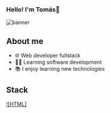 ### Hello! I'm Tomás👋
![banner](https://github.com/TomasB-Dev/TomasB-Dev/assets/152812185/866322d2-4787-4e81-91a4-33581d079c02)
## About me
- 🌐 Web developer fullstack
- 👨‍💻 Learning software development
- 📚 I enjoy learning new technologies
 
## Stack
[![HTML]](https://img.shields.io/badge/Label-HTML-red)


<!--
**TomasB-Dev/TomasB-Dev** is a ✨ _special_ ✨ repository because its `README.md` (this file) appears on your GitHub profile.

Here are some ideas to get you started:

- 🔭 I’m currently working on ...
- 🌱 I’m currently learning ...
- 👯 I’m looking to collaborate on ...
- 🤔 I’m looking for help with ...
- 💬 Ask me about ...
- 📫 How to reach me: ...
- 😄 Pronouns: ...
- ⚡ Fun fact: ...
-->
